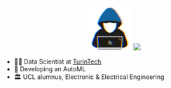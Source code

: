 ### 

<p align="center">
<picture><img src = "https://github.com/0xAbdulKhalid/0xAbdulKhalid/raw/main/assets/mdImages/about_me.gif" width = 100px></picture> <a href="https://github.com/DenverCoder1/readme-typing-svg"><img src="https://readme-typing-svg.herokuapp.com?font=Time+New+Roman&color=cyan&size=25&center=true&vCenter=true&width=600&height=100&lines=Machine+Learning;Python+&hearts;++;Linux;Engineering"></a>
</p>

- 👨‍🔬 Data Scientist at [TurinTech](https://www.turintech.ai/)
- 💼 Developing an AutoML
- 🏛️ UCL alumnus, Electronic & Electrical Engineering

